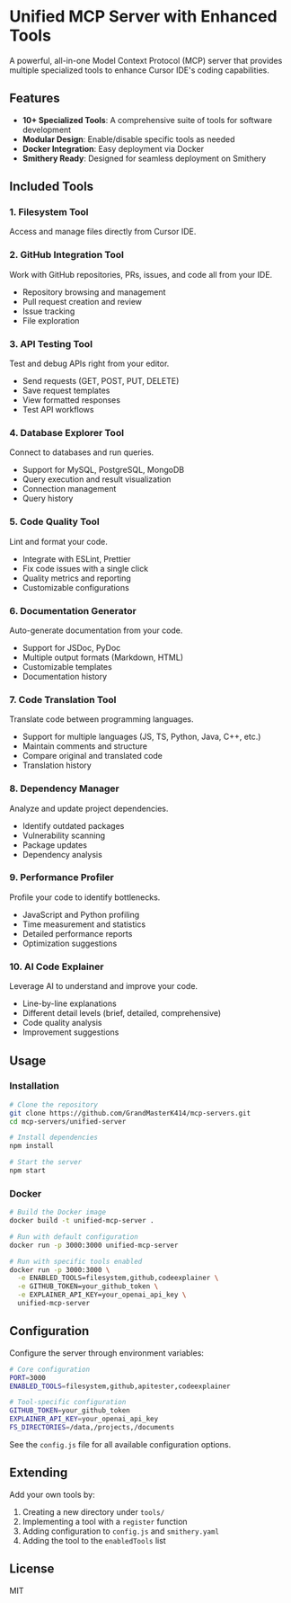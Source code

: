 # Unified MCP Server with Enhanced Tools

A powerful, all-in-one Model Context Protocol (MCP) server that provides multiple specialized tools to enhance Cursor IDE's coding capabilities.

## Features

- **10+ Specialized Tools**: A comprehensive suite of tools for software development
- **Modular Design**: Enable/disable specific tools as needed
- **Docker Integration**: Easy deployment via Docker
- **Smithery Ready**: Designed for seamless deployment on Smithery

## Included Tools

### 1. Filesystem Tool
Access and manage files directly from Cursor IDE.

### 2. GitHub Integration Tool
Work with GitHub repositories, PRs, issues, and code all from your IDE.
- Repository browsing and management
- Pull request creation and review
- Issue tracking
- File exploration

### 3. API Testing Tool
Test and debug APIs right from your editor.
- Send requests (GET, POST, PUT, DELETE)
- Save request templates
- View formatted responses
- Test API workflows

### 4. Database Explorer Tool
Connect to databases and run queries.
- Support for MySQL, PostgreSQL, MongoDB
- Query execution and result visualization
- Connection management
- Query history

### 5. Code Quality Tool
Lint and format your code.
- Integrate with ESLint, Prettier
- Fix code issues with a single click
- Quality metrics and reporting
- Customizable configurations

### 6. Documentation Generator
Auto-generate documentation from your code.
- Support for JSDoc, PyDoc
- Multiple output formats (Markdown, HTML)
- Customizable templates
- Documentation history

### 7. Code Translation Tool
Translate code between programming languages.
- Support for multiple languages (JS, TS, Python, Java, C++, etc.)
- Maintain comments and structure
- Compare original and translated code
- Translation history

### 8. Dependency Manager
Analyze and update project dependencies.
- Identify outdated packages
- Vulnerability scanning
- Package updates
- Dependency analysis

### 9. Performance Profiler
Profile your code to identify bottlenecks.
- JavaScript and Python profiling
- Time measurement and statistics
- Detailed performance reports
- Optimization suggestions

### 10. AI Code Explainer
Leverage AI to understand and improve your code.
- Line-by-line explanations
- Different detail levels (brief, detailed, comprehensive)
- Code quality analysis
- Improvement suggestions

## Usage

### Installation

```bash
# Clone the repository
git clone https://github.com/GrandMasterK414/mcp-servers.git
cd mcp-servers/unified-server

# Install dependencies
npm install

# Start the server
npm start
```

### Docker

```bash
# Build the Docker image
docker build -t unified-mcp-server .

# Run with default configuration
docker run -p 3000:3000 unified-mcp-server

# Run with specific tools enabled
docker run -p 3000:3000 \
  -e ENABLED_TOOLS=filesystem,github,codeexplainer \
  -e GITHUB_TOKEN=your_github_token \
  -e EXPLAINER_API_KEY=your_openai_api_key \
  unified-mcp-server
```

## Configuration

Configure the server through environment variables:

```bash
# Core configuration
PORT=3000
ENABLED_TOOLS=filesystem,github,apitester,codeexplainer

# Tool-specific configuration
GITHUB_TOKEN=your_github_token
EXPLAINER_API_KEY=your_openai_api_key
FS_DIRECTORIES=/data,/projects,/documents
```

See the `config.js` file for all available configuration options.

## Extending

Add your own tools by:

1. Creating a new directory under `tools/`
2. Implementing a tool with a `register` function
3. Adding configuration to `config.js` and `smithery.yaml`
4. Adding the tool to the `enabledTools` list

## License

MIT